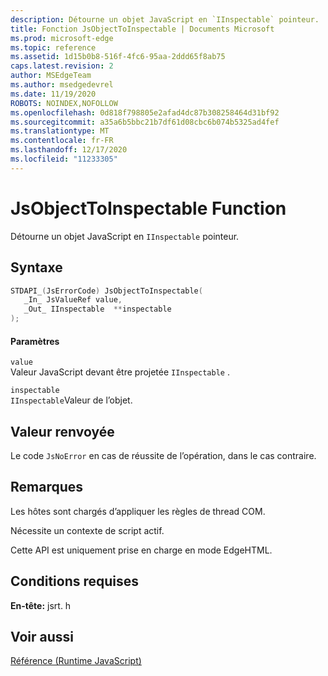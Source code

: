 ```yaml
---
description: Détourne un objet JavaScript en `IInspectable` pointeur.
title: Fonction JsObjectToInspectable | Documents Microsoft
ms.prod: microsoft-edge
ms.topic: reference
ms.assetid: 1d15b0b8-516f-4fc6-95aa-2ddd65f8ab75
caps.latest.revision: 2
author: MSEdgeTeam
ms.author: msedgedevrel
ms.date: 11/19/2020
ROBOTS: NOINDEX,NOFOLLOW
ms.openlocfilehash: 0d818f798805e2afad4dc87b308258464d31bf92
ms.sourcegitcommit: a35a6b5bbc21b7df61d08cbc6b074b5325ad4fef
ms.translationtype: MT
ms.contentlocale: fr-FR
ms.lasthandoff: 12/17/2020
ms.locfileid: "11233305"
---
```

# JsObjectToInspectable Function

Détourne un objet JavaScript en `IInspectable` pointeur.  
  
## Syntaxe  
  
```cpp  
STDAPI_(JsErrorCode) JsObjectToInspectable(  
   _In_ JsValueRef value,  
   _Out_ IInspectable  **inspectable  
);  
```  
  
#### Paramètres  
 `value`  
 Valeur JavaScript devant être projetée `IInspectable` .  
  
 `inspectable`  
 `IInspectable`Valeur de l’objet.  
  
## Valeur renvoyée  
 Le code `JsNoError` en cas de réussite de l’opération, dans le cas contraire.  
  
## Remarques  
 Les hôtes sont chargés d’appliquer les règles de thread COM.  
  
 Nécessite un contexte de script actif.  
  
 Cette API est uniquement prise en charge en mode EdgeHTML.  
  
## Conditions requises  
 **En-tête:** jsrt. h  
  
## Voir aussi  
 [Référence (Runtime JavaScript)](../chakra-hosting/reference-javascript-runtime.md)
